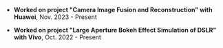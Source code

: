 - **Worked on project "Camera Image Fusion and Reconstruction" with Huawei**, Nov. 2023 - Present

- **Worked on project "Large Aperture Bokeh Effect Simulation of DSLR" with Vivo**, Oct. 2022 - Present